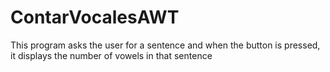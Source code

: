 # ContarVocalesAWT
This program asks the user for a sentence and when the button is pressed, it displays the number of vowels in that sentence 
